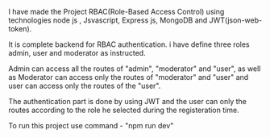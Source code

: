I have made the Project RBAC(Role-Based Access Control) using technologies node js , Jsvascript, Express js, MongoDB and JWT(json-web-token).

It is complete backend for RBAC authentication. i have define three roles admin, user and moderator as instructed. 

Admin can access all the routes of "admin", "moderator" and "user", as well as Moderator can access only the routes of "moderator" and "user" and user can access only the routes of the "user". 

The authentication part is done by using JWT and the user can only the routes according to the role he selected during the registeration time.

To run this project use command - "npm run dev" 
